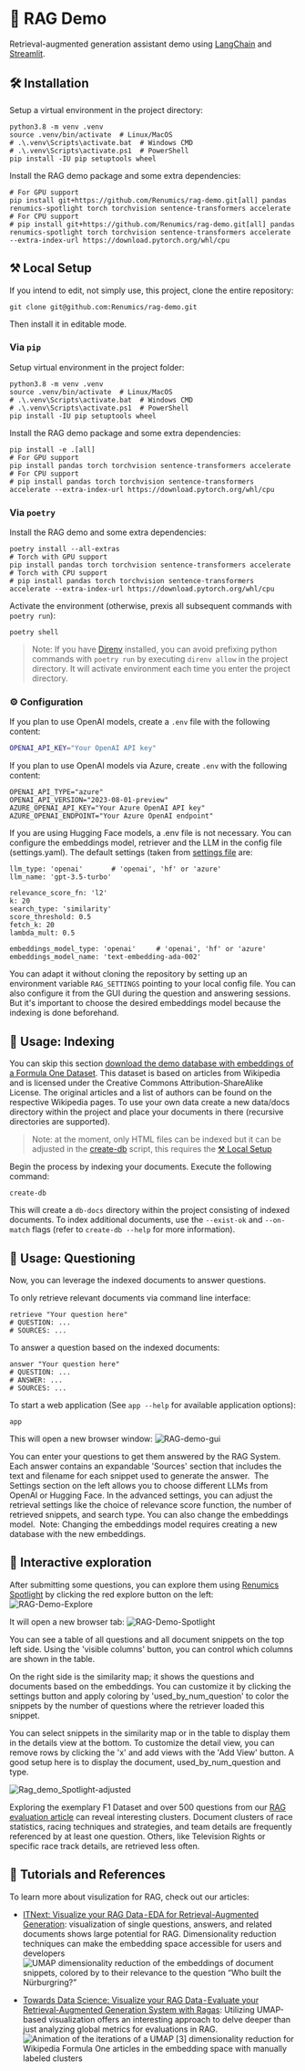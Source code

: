 # 🤖 RAG Demo

Retrieval-augmented generation assistant demo using [LangChain](https://github.com/langchain-ai/langchain) and [Streamlit](https://github.com/streamlit/streamlit).

## 🛠️ Installation

Setup a virtual environment in the project directory:

```shell
python3.8 -m venv .venv
source .venv/bin/activate  # Linux/MacOS
# .\.venv\Scripts\activate.bat  # Windows CMD
# .\.venv\Scripts\activate.ps1  # PowerShell
pip install -IU pip setuptools wheel
```

Install the RAG demo package and some extra dependencies:

```shell
# For GPU support
pip install git+https://github.com/Renumics/rag-demo.git[all] pandas renumics-spotlight torch torchvision sentence-transformers accelerate
# For CPU support
# pip install git+https://github.com/Renumics/rag-demo.git[all] pandas renumics-spotlight torch torchvision sentence-transformers accelerate --extra-index-url https://download.pytorch.org/whl/cpu
```

## ⚒️ Local Setup

If you intend to edit, not simply use, this project, clone the entire repository:

```shell
git clone git@github.com:Renumics/rag-demo.git
```

Then install it in editable mode.

### Via `pip`

Setup virtual environment in the project folder:

```shell
python3.8 -m venv .venv
source .venv/bin/activate  # Linux/MacOS
# .\.venv\Scripts\activate.bat  # Windows CMD
# .\.venv\Scripts\activate.ps1  # PowerShell
pip install -IU pip setuptools wheel
```

Install the RAG demo package and some extra dependencies:

```shell
pip install -e .[all]
# For GPU support
pip install pandas torch torchvision sentence-transformers accelerate
# For CPU support
# pip install pandas torch torchvision sentence-transformers accelerate --extra-index-url https://download.pytorch.org/whl/cpu
```

### Via `poetry`

Install the RAG demo and some extra dependencies:

```shell
poetry install --all-extras
# Torch with GPU support
pip install pandas torch torchvision sentence-transformers accelerate
# Torch with CPU support
# pip install pandas torch torchvision sentence-transformers accelerate --extra-index-url https://download.pytorch.org/whl/cpu
```

Activate the environment (otherwise, prexis all subsequent commands with `poetry run`):

```shell
poetry shell
```

> Note: If you have [Direnv](https://direnv.net/) installed, you can avoid prefixing python commands with `poetry run` by executing `direnv allow` in the project directory. It will activate environment each time you enter the project directory.

### ⚙️ Configuration

If you plan to use OpenAI models, create a `.env` file with the following content:

```bash
OPENAI_API_KEY="Your OpenAI API key"
```

If you plan to use OpenAI models via Azure, create `.env` with the following content:

```shell
OPENAI_API_TYPE="azure"
OPENAI_API_VERSION="2023-08-01-preview"
AZURE_OPENAI_API_KEY="Your Azure OpenAI API key"
AZURE_OPENAI_ENDPOINT="Your Azure OpenAI endpoint"
```

If you are using Hugging Face models, a .env file is not necessary. You can configure the embeddings model, retriever and the LLM in the config file (settings.yaml). The default settings (taken from [settings file](./settings.yaml) are:

```shell
llm_type: 'openai'       # 'openai', 'hf' or 'azure'
llm_name: 'gpt-3.5-turbo'

relevance_score_fn: 'l2'
k: 20
search_type: 'similarity'
score_threshold: 0.5
fetch_k: 20
lambda_mult: 0.5

embeddings_model_type: 'openai'     # 'openai', 'hf' or 'azure'
embeddings_model_name: 'text-embedding-ada-002'
```

You can adapt it without cloning the repository by setting up an environment variable `RAG_SETTINGS` pointing to your local config file. You can also configure it from the GUI during the question and answering sessions. But it's important to choose the desired embeddings model because the indexing is done beforehand.

## 🚀 Usage: Indexing

You can skip this section [download the demo database with embeddings of a Formula One Dataset](https://spotlightpublic.blob.core.windows.net/docs-data/rag_demo/docs-db.zip). This dataset is based on articles from Wikipedia and is licensed under the Creative Commons Attribution-ShareAlike License. The original articles and a list of authors can be found on the respective Wikipedia pages.
To use your own data create a new data/docs directory within the project and place your documents in there (recursive directories are supported).

> Note: at the moment, only HTML files can be indexed but it can be adjusted in the [create-db](assistant/cli/create_db.py) script, this requires the [⚒️ Local Setup](#⚒️-local-setup)

Begin the process by indexing your documents. Execute the following command:

```shell
create-db
```

This will create a `db-docs` directory within the project consisting of indexed documents. To index additional documents, use the `--exist-ok` and `--on-match` flags (refer to `create-db --help` for more information).

## 🚀 Usage: Questioning

Now, you can leverage the indexed documents to answer questions.

To only retrieve relevant documents via command line interface:

```shell
retrieve "Your question here"
# QUESTION: ...
# SOURCES: ...
```

To answer a question based on the indexed documents:

```shell
answer "Your question here"
# QUESTION: ...
# ANSWER: ...
# SOURCES: ...
```

To start a web application (See `app --help` for available application options):

```shell
app
```

This will open a new browser window:
![RAG-demo-gui](RAG-demo-gui.png)

You can enter your questions to get them answered by the RAG System. Each answer contains an expandable 'Sources' section that includes the text and filename for each snippet used to generate the answer. 
The Settings section on the left allows you to choose different LLMs from OpenAI or Hugging Face. In the advanced settings, you can adjust the retrieval settings like the choice of relevance score function, the number of retrieved snippets, and search type. You can also change the embeddings model. 
Note: Changing the embeddings model requires creating a new database with the new embeddings.

## 🔎 Interactive exploration

After submitting some questions, you can explore them using [Renumics Spotlight](https://github.com/Renumics/spotlight) by clicking the red explore button on the left:
![RAG-Demo-Explore](RAG-Demo-Explore.png)

It will open a new browser tab:
![RAG-Demo-Spotlight](RAG-Demo-Spotlight.png)

You can see a table of all questions and all document snippets on the top left side. Using the 'visible columns' button, you can control which columns are shown in the table.

On the right side is the similarity map; it shows the questions and documents based on the embeddings. You can customize it by clicking the settings button and apply coloring by 'used_by_num_question' to color the snippets by the number of questions where the retriever loaded this snippet.

You can select snippets in the similarity map or in the table to display them in the details view at the bottom. To customize the detail view, you can remove rows by clicking the 'x' and add views with the 'Add View' button. A good setup here is to display the document, used_by_num_question and type.

![Rag_demo_Spotlight-adjusted](Rag_demo_Spotlight-adjusted.png)

Exploring the exemplary F1 Dataset and over 500 questions from our [RAG evaluation article](https://towardsdatascience.com/visualize-your-rag-data-evaluate-your-retrieval-augmented-generation-system-with-ragas-fc2486308557) can reveal interesting clusters. Document clusters of race statistics, racing techniques and strategies, and team details are frequently referenced by at least one question. Others, like Television Rights or specific race track details, are retrieved less often.

## 🔎 Tutorials and References

To learn more about visulization for RAG, check out our articles:

-   [ITNext: Visualize your RAG Data - EDA for Retrieval-Augmented Generation](https://itnext.io/visualize-your-rag-data-eda-for-retrieval-augmented-generation-0701ee98768f): visualization of single questions, answers, and related documents shows large potential for RAG. Dimensionality reduction techniques can make the embedding space accessible for users and developers
![UMAP dimensionality reduction of the embeddings of document snippets, colored by to their relevance to the question “Who built the Nürburgring?”](rag1_ani.gif)

-   [Towards Data Science: Visualize your RAG Data - Evaluate your Retrieval-Augmented Generation System with Ragas](https://towardsdatascience.com/visualize-your-rag-data-evaluate-your-retrieval-augmented-generation-system-with-ragas-fc2486308557): Utilizing UMAP-based visualization offers an interesting approach to delve deeper than just analyzing global metrics for evaluations in RAG.
![Animation of the iterations of a UMAP [3] dimensionality reduction for Wikipedia Formula One articles in the embedding space with manually labeled clusters](rag2_ani.gif)